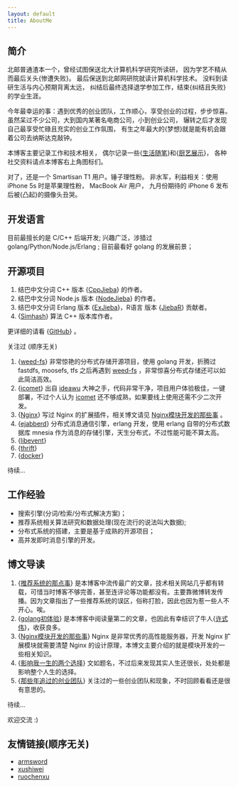 ```yaml
---
layout: default
title: AboutMe
---
```


## 简介

北邮普通渣本一个，曾经试图保送北大计算机科学研究所读研，
因为学艺不精从而最后关头{惨遭失败}。
最后保送到北邮网研院就读计算机科学技术。
没料到读研生活与内心预期背离太远，
纠结后最终选择退学参加工作，结束{纠结且失败}的学业生涯。

今年最幸运的事：遇到优秀的创业团队，工作顺心，享受创业的过程，步步惊喜。
虽然呆过不少公司，大到国内某著名电商公司，小到创业公司，
辗转之后才发现自己最享受忙碌且充实的创业工作氛围，
有生之年最大的{梦想}就是能有机会跟着公司去纳斯达克敲钟。

本博客主要记录工作和技术相关，
偶尔记录一些{[生活随笔]}和{[厨艺展示]}，
各种社交资料请点本博客右上角图标们。

对了，还是一个 Smartisan T1 用户。锤子理性粉。
非水军，利益相关：使用 iPhone 5s 时是苹果理性粉，
MacBook Air 用户，
九月份期待的 iPhone 6 发布后被{凸起}的摄像头丑哭。

## 开发语言

目前最擅长的是 C/C++ 后端开发;
兴趣广泛，涉猎过 golang/Python/Node.js/Erlang ;
目前最看好 golang 的发展前景；

## 开源项目

1. 结巴中文分词 C++ 版本 {[CppJieba]} 的作者。
2. 结巴中文分词 Node.js 版本 {[NodeJieba]} 的作者。
3. 结巴中文分词 Erlang 版本 {[ExJieba]}，R语言 版本 {[JiebaR]} 贡献者。
4. {[Simhash]} 算法 C++ 版本库作者。

更详细的请看 {[GitHub]} 。

关注过 (顺序无关)

1. {[weed-fs]}   非常惊艳的分布式存储开源项目，使用 golang 开发，折腾过 fastdfs, moosefs, tfs 之后再遇到 [weed-fs] ，非常惊喜分布式存储还可以如此简洁高效。
2. {[icomet]}    出自 [ideawu] 大神之手，代码非常干净，项目用户体验极佳，一键部署，不过个人认为 [icomet] 还不够成熟，如果要线上使用还需不少二次开发。
3. {[Nginx]}     写过 Nginx 的扩展插件，相关博文请见 [Nginx模块开发的那些事] 。
4. {[ejabberd]}  分布式消息通信引擎，erlang 开发，使用 erlang 自带的分布式数据库 mnesia 作为消息的存储引擎，天生分布式，不过性能可能不算太高。
5. {[libevent]}  
6. {[thrift]}
7. {[docker]}

待续...


## 工作经验

+ 搜索引擎(分词/检索/分布式解决方案)；
+ 推荐系统相关算法研究和数据处理(现在流行的说法叫大数据);
+ 分布式系统的搭建，主要是基于成熟的开源项目；
+ 高并发即时消息引擎的开发。

## 博文导读

1. {[推荐系统的那点事]}      是本博客中流传最广的文章，技术相关网站几乎都有转载，可惜当时博客不够完善，甚至连评论等功能都没有。主要靠微博转发传播。因为文章指出了一些推荐系统的误区，俗称打脸，因此也因为惹一些人不开心。唉。
2. {[golang初体验]}          是本博客中阅读量第二的文章，也因此有幸结识了牛人{[许式伟]}，收获良多。
3. {[Nginx模块开发的那些事]} Nginx 是非常优秀的高性能服务器，开发 Nginx 扩展模块就需要清楚 Nginx 的设计原理，本博文主要介绍的就是模块开发的一些相关知识。
4. {[影响我一生的两个选择]} 文如题名，不过后来发现其实人生还很长，处处都是影响整个人生的选择。
5. {[那些年追过的创业团队]} 关注过的一些创业团队和现象，不时回顾看看还是很有意思的。

待续...

欢迎交流 :)

## 友情链接(顺序无关)

+ [armsword]
+ [xushiwei]
+ [ruochenxu]

[armsword]:http://armsword.com
[生活随笔]:http://yanyiwu.com/moments/moment.html
[厨艺展示]:http://yanyiwu.com/cooking-in-life.html
[Jieba]:https://github.com/fxsjy/jieba
[CppJieba]:http://github.com/aszxqw/cppjieba
[NodeJieba]:http://github.com/aszxqw/nodejieba
[推荐系统的那点事]:http://yanyiwu.com/work/2014/06/01/tuijian-xitong-de-nadianshi.html
[GitHub]::http://github.com/aszxqw
[golang初体验]:http://yanyiwu.com/work/2014/08/11/golang-chutiyan.html
[Simhash]:http://github.com/aszxqw/simhash
[weed-fs]:https://github.com/chrislusf/weed-fs
[icomet]:https://github.com/ideawu/icomet
[Nginx模块开发的那些事]:http://yanyiwu.com/work/2014/09/21/Nginx-module-development-stuff.html
[ideawu]:https://github.com/ideawu
[ejabberd]:https://github.com/processone/ejabberd
[Nginx]:https://github.com/Nginx/Nginx
[ExJieba]:https://github.com/falood/exjieba
[JiebaR]:https://github.com/qinwf/jiebaR
[libevent]:https://github.com/nmathewson/Libevent
[thrift]:https://github.com/apache/thrift
[xushiwei]:http://xushiwei.com/
[许式伟]:http://xushiwei.com/
[影响我一生的两个选择]:http://yanyiwu.com/life/2014/10/11/choices-change-my-life.html
[那些年追过的创业团队]:http://yanyiwu.com/work/2014/08/21/naxienian-startup.html
[docker]:http://www.docker.com/
[ruochenxu]:http://cstdlib.com/
